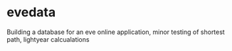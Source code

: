 # evedata

Building a database for an eve online application, minor testing of shortest path, lightyear calcualations
